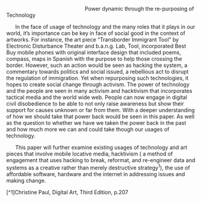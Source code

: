 &nbsp;&nbsp;&nbsp;&nbsp;&nbsp;&nbsp;&nbsp;&nbsp;&nbsp;&nbsp;&nbsp;&nbsp;&nbsp;&nbsp;&nbsp;&nbsp;&nbsp;&nbsp;&nbsp;&nbsp;&nbsp;&nbsp;&nbsp;&nbsp;&nbsp;&nbsp;&nbsp;&nbsp;&nbsp;&nbsp;&nbsp;&nbsp;&nbsp;&nbsp;&nbsp;&nbsp;&nbsp;&nbsp;&nbsp;&nbsp;&nbsp;&nbsp;&nbsp;&nbsp;&nbsp;&nbsp;&nbsp;&nbsp;&nbsp;&nbsp;&nbsp;&nbsp; Power dynamic through the re-purposing of Technology

&nbsp;&nbsp;&nbsp;&nbsp;&nbsp;&nbsp;In the face of usage of technology and the many roles that it plays in our world, it’s importance can be key in face of social good in the context of artworks. For instance, the art piece “Transborder Immigrant Tool” by Electronic Disturbance Theater and b.a.n.g. Lab,
Tool, incorporated Best Buy mobile phones with original interface design that included
poems, compass, maps in Spanish with the purpose to help those crossing the border. However, such an action would be seen as hacking the system, a commentary towards politics and social issued, a rebellious act to disrupt the regulation of immigration. Yet when repurposing such technologies, it hopes to create social change through activism. 
The power of technology and the people are seen in many activism and hacktivism that incorporates tactical media and the world wide web.  People can now engage in digital civil disobedience to be able to not only raise awareness but show their support for causes unknown or far from them. With a deeper understanding of how we should  take that power back would be seen in this paper. As well as the question to whether we have we taken the power back in the past and how much more we can and could take though our usages of technology.

&nbsp;&nbsp;&nbsp;&nbsp;&nbsp;&nbsp;This paper will further examine existing usages of technology and art pieces that involve mobile locative media, hacktivism ( a method of engagement that uses hacking to break, reformat, and re-engineer data and systems as a creative rather than merely destructive strategy<sup>1</sup>), the use of affordable software, hardware and the internet in addressing issues and making change.


[^1]Christine Paul, Digital Art, Third Edition, p.207
